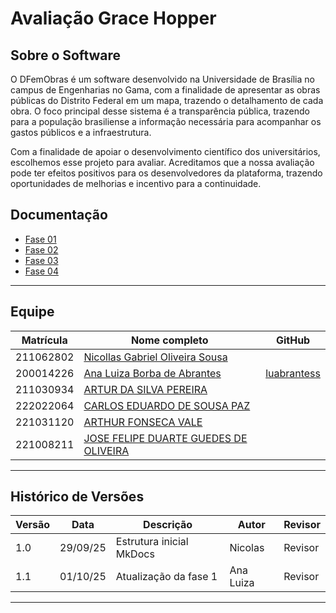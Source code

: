 

# Avaliação Grace Hopper

## Sobre o Software
O DFemObras é um software desenvolvido na Universidade de Brasília no campus de Engenharias no Gama, com a finalidade de apresentar as obras públicas do Distrito Federal em um mapa, trazendo o detalhamento de cada obra. O foco principal desse sistema é a transparência pública, trazendo para a população brasiliense a informação necessária para acompanhar os gastos públicos e a infraestrutura. 

Com a finalidade de apoiar o desenvolvimento científico dos universitários, escolhemos esse projeto para avaliar. Acreditamos que a nossa avaliação pode ter efeitos positivos para os desenvolvedores da plataforma, trazendo oportunidades de melhorias e incentivo para a continuidade.

## Documentação

- [Fase 01](fases/fases01.md)
- [Fase 02](fases/fases02.md)
- [Fase 03](fases/fases03.md)
- [Fase 04](fases/fases04.md)

---

## Equipe

| Matrícula | Nome completo |  GitHub  |
|-------------|------------------|---------------------|
| 211062802 | [Nicollas Gabriel Oliveira Sousa ](https://github.com/Nicollaxs) |  |
| 200014226 | [Ana Luiza Borba de Abrantes](https://github.com/luabrantess) |  [luabrantess](https://github.com/luabrantess) |
| 211030934 | [ARTUR DA SILVA PEREIRA](https://github.com/R2PX) |  |
| 222022064 | [CARLOS EDUARDO DE SOUSA PAZ](https://github.com/dudupaz) |  |
| 221031120 | [ARTHUR FONSECA VALE](https://github.com/arthurfonsecaa) |  |
| 221008211 | [JOSE FELIPE DUARTE GUEDES DE OLIVEIRA](https://github.com/Jose1277) |  |


---

## Histórico de Versões

| Versão | Data     | Descrição                | Autor         | Revisor |
|--------|----------|--------------------------|---------------|---------|
| 1.0    | 29/09/25 | Estrutura inicial MkDocs | Nicolas       | Revisor |
| 1.1    | 01/10/25 | Atualização da fase 1    | Ana Luiza     | Revisor |

---
